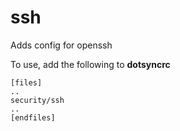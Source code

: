 ssh
===

Adds config for openssh

To use, add the following to **dotsyncrc**

    [files]
    ..
    security/ssh
    ..
    [endfiles]


